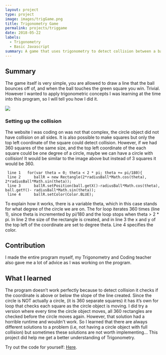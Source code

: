 ```yaml
---
layout: project
type: project
image: images/trigGame.png
title: Trigonometry Game
permalink: projects/triggame
date: 2018-05-22
labels:
  - Trigonometry
  - Basic Javascript
summary: A game that uses trigonometry to detect collision between a ball and a line.
---
```



Summary
-----------------

The game itself is very simple, you are allowed to draw a line that the
ball bounces off of, and when the ball touches the green square you win.
Trivial. However I wanted to apply trigonometric concepts I was learning at the time into this program, so I will tell you how I did it.


<img class="ui image" src="{{ site.baseurl }}/images/UnitCircle.png">


### Setting up the collision

The website I was coding on was not that complex, the circle object did not have collision on all sides. It is also possible to make squares but only the top left coordinate of the square could detect collision. However, if we
had 360 squares of the same size, and the top left coordinate of the each square could be one
degree of a circle, maybe we can have a circle with collision! It would be similar to the image above but instead of 3 squares it would be 360.

```
 line 1   for(var theta = 0; theta < 2 * pi; theta += pi/180){
 line 2      ballR = new Rectangle(2*radiusBall*Math.cos(theta), 2*radiusBall*Math.sin(theta));
 line 3      ballR.setPosition(ball.getX()-radiusBall*Math.cos(theta), ball.getY()- radiusBall*Math.sin(theta));
 line 4      ballR.setColor(Color.BLUE);
```

To explain how it works, there is a variable theta, which in this case stands
for what degree of the circle we are on. The for loop iterates 360
times (line 1), since theta is incremented by pi/180 and the loop stops when theta > 2 * pi. In line 2 the size of the rectangle is created, and in line 3 the x and y of the top left of the coordinate are set to degree theta. Line 4 specifies the color.

## Contribution

I made the entire program myself, my Trigonometry and Coding teacher also gave me a lot of advice as I was working on the program.


What I learned
---------------------

The program doesn’t work perfectly because to detect collision it checks
if the coordinate is above or below the slope of the line created. Since
the circle is NOT actually a circle, (it is 360 separate squares) it has it’s own for loop that
checks each square as the circle object is moving. I did try a
version where every time the circle object moves, all 360 rectangles are
checked before the circle moves again. However, that solution had a horrible runtime and wouldn't work. So I learned that there are
always different solutions to a problem (i.e, not having a circle
object with full collision) but sometimes these solutions are not worth implementing… This project did help me get a better understanding of Trigonometry.

Try out the code for yourself:
[Here](https://codehs.com/sandbox/id/line-game-OJKRwO).


